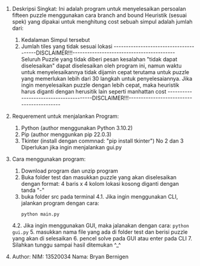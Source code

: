 1) Deskripsi Singkat:
Ini adalah program untuk menyelesaikan persoalan fifteen puzzle menggunakan cara branch and bound
Heuristik (sesuai spek) yang dipakai untuk menghitung cost sebuah simpul adalah jumlah dari:
    1. Kedalaman Simpul tersebut
    2. Jumlah tiles yang tidak sesuai lokasi
---------------------------------------DISCLAIMER!!!------------------------------------------
Seluruh Puzzle yang tidak diberi pesan kesalahan "tidak dapat diselesaikan" dapat diselesaikan
oleh program ini, namun waktu untuk menyelesaikannya tidak dijamin cepat terutama untuk puzzle
yang memerlukan lebih dari 30 langkah untuk penyelesaiannya. Jika ingin menyelesaikan puzzle
dengan lebih cepat, maka heuristik harus diganti dengan herusitik lain seperti manhattan cost
---------------------------------------DISCLAIMER!!!------------------------------------------

2) Requerement untuk menjalankan Program:
    1. Python (author menggunakan Python 3.10.2)
    2. Pip (author menggunkan pip 22.0.3)
    3. Tkinter (install dengan commnad: "pip install tkinter")
    No 2 dan 3 Diperlukan jika ingin menjalankan gui.py

3) Cara menggunakan program:
    1. Download program dan unzip program
    2. Buka folder test dan masukkan puzzle yang akan diselesaikan dengan format:
        4 baris x 4 kolom
        lokasi kosong diganti dengan tanda "-"
    3. buka folder src pada terminal
    4.1. Jika ingin menggunakan CLI, jalankan program dengan cara:
        ```
        python main.py
        ```
    4.2. Jika ingin menggunakan GUI, maka jalanakan dengan cara:
        ```
        python gui.py
        ```
    5. masukkan nama file yang ada di folder test dan berisi puzzle yang akan di selesaikan
    6. pencel solve pada GUI atau enter pada CLI
    7. Silahkan tunggu sampai hasil ditemukan ^_^

4) Author:
    NIM:    13520034
    Nama:   Bryan Bernigen